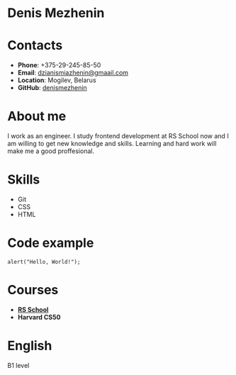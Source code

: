 # **Denis Mezhenin**

# **Contacts**
+ **Phone**: +375-29-245-85-50
+ **Email**: dzianismiazhenin@gmaail.com
+ **Location**: Mogilev, Belarus
+ **GitHub**: [denismezhenin](https://github.com/denismezhenin)

# **About me**
I work as an engineer. I study frontend development at RS School now and I am willing to get new knowledge and skills. Learning and hard work will make me a good proffesional. 

# **Skills**
* Git
* CSS
* HTML

# **Code example**
```
alert("Hello, World!");
```

# **Courses**
+ **[RS School](https://rs.school)**
+ **Harvard CS50**

# **English**
B1 level
